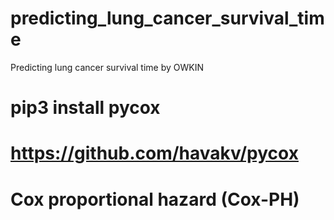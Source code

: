 # predicting_lung_cancer_survival_time
Predicting lung cancer survival time by OWKIN

# pip3 install pycox
# https://github.com/havakv/pycox
# Cox proportional hazard (Cox-PH)
